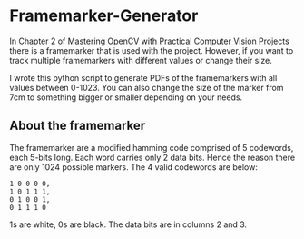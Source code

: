 # Framemarker-Generator

In Chapter 2 of [Mastering OpenCV with Practical Computer Vision Projects][0] there is a framemarker that is used with the project. However, if you want to track multiple framemarkers with different values or change their size.

I wrote this python script to generate PDFs of the framemarkers with all values between 0-1023. You can also change the size of the marker from 7cm to something bigger or smaller depending on your needs.

## About the framemarker

The framemarker are a modified hamming code comprised of 5 codewords, each 5-bits long. Each word carries only 2 data bits. Hence the reason there are only 1024 possible markers. The 4 valid codewords are below:

    1 0 0 0 0,
    1 0 1 1 1,
    0 1 0 0 1,
    0 1 1 1 0

1s are white, 0s are black. The data bits are in columns 2 and 3.

[0]: https://www.packtpub.com/application-development/mastering-opencv-practical-computer-vision-projects
